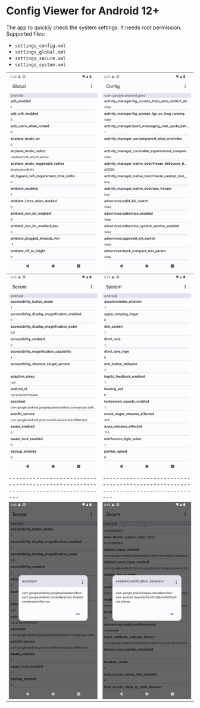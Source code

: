 # Config Viewer for Android 12+

The app to quickly check the system settings. It needs root permission. \
Supported files:
- `settings_config.xml`
- `settings_global.xml`
- `settings_secure.xml`
- `settings_system.xml`


| ![Screenshot_20230310_102838.png](screenshots/Screenshot_20230310_102838.png)   | ![Screenshot_20230310_102857.png](screenshots/Screenshot_20230310_102857.png)   |
|---------------------------------------------------------------------------------|---------------------------------------------------------------------------------|
| ![Screenshot_20230310_102906.png](screenshots/Screenshot_20230310_102906.png)   | ![Screenshot_20230310_102919.png](screenshots/Screenshot_20230310_102919.png)   |
|---------------------------------------------------------------------------------|---------------------------------------------------------------------------------|
| ![Screenshot_20230310_104909.png](screenshots/Screenshot_20230310_104909.png)   | ![Screenshot_20230310_104930.png](screenshots/Screenshot_20230310_104930.png)   |
